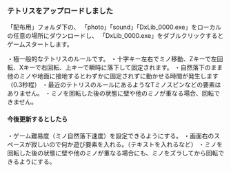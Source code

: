 ### テトリスをアップロードしました

「配布用」フォルダ下の、
「photo」「sound」「DxLib_0000.exe」をローカルの任意の場所にダウンロードし、
「DxLib_0000.exe」をダブルクリックするとゲームスタートします。

・極一般的なテトリスのルールです。
・十字キー左右でミノ移動、Zキーで左回転、Xキーで右回転、上キーで瞬時に落下して固定されます。
・自然落下のまま他のミノや地面に接地するとわずかに固定されずに動かせる時間が発生します（0.3秒程）
・最近のテトリスのルールにあるようなTミノスピンなどの要素はありません。
・ミノを回転した後の状態に壁や他のミノが重なる場合、回転できません。

#### 今後更新するとしたら
・ゲーム難易度（ミノ自然落下速度）を設定できるようにする。
・画面右のスペースが寂しいので何か遊び要素を入れる。（テキストを入れるなど）
・ミノを回転した後の状態に壁や他のミノが重なる場合にも、ミノをズラしてから回転できるようにする。
